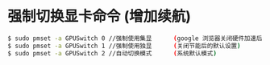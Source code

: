 # 强制切换显卡命令 \(增加续航\)

```bash
$ sudo pmset -a GPUSwitch 0 //强制使用集显      (google 浏览器关闭硬件加速后的默认设置)
$ sudo pmset -a GPUSwitch 1 //强制使用独显      (关闭节能后的默认设置)
$ sudo pmset -a GPUSwitch 2 //自动切换模式      (系统默认模式)
```

